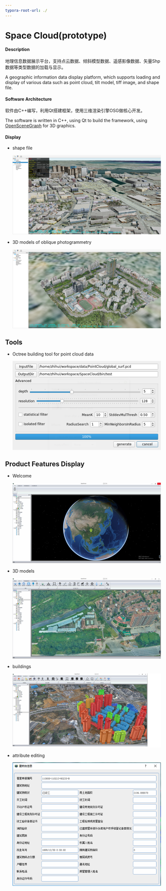 ```yaml
---
typora-root-url: ./
---
```


# Space Cloud(prototype)

#### Description
地理信息数据展示平台，支持点云数据、倾斜模型数据、遥感影像数据、矢量Shp数据等类型数据的加载与显示。

A geographic information data display platform,  which supports loading and display of various data such as point cloud, tilt model, tiff image, and shape file.

#### Software Architecture
软件由C++编写，利用Qt搭建框架，使用三维渲染引擎OSG做核心开发。

The software is written in C++, using Qt to build the framework, using [OpenSceneGraph](http://www.openscenegraph.org/) for 3D graphics.

#### Display

- shape file

  ![demo](/docs/demo.png)

- 3D models of oblique photogrammetry

  ![demo](/docs/demo2.png)

## Tools

- Octree building tool for point cloud data

  ![demo](/docs/octree.png)

## Product Features Display

- Welcome

  ![init](/docs/init.png)

- 3D models

  ![SpaceCloud2](/docs/SpaceCloud2.png)

- buildings

  ![SpaceCloud](/docs/SpaceCloud.png)

- attribute editing

  ![building](/docs/building.png)